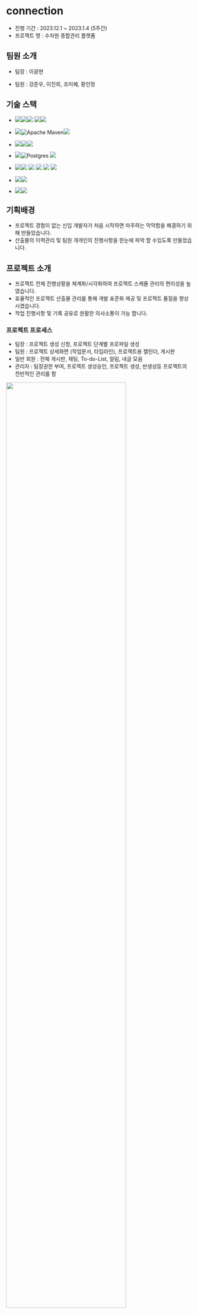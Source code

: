 # connection

- 진행 기간 : 2023.12.1 ~ 2023.1.4 (5주간) <br/>
- 프로젝트 명 : 수자원 종합관리 플랫폼

## 팀원 소개
 - 팀장 : 이광현 <p>
 - 팀원 : 강준우, 이진희, 조미혜, 황인정 <br>

## 기술 스택
- <img src="https://img.shields.io/badge/Framework-%23121011?style=for-the-badge"><img src="https://img.shields.io/badge/springboot-6DB33F?style=for-the-badge&logo=springboot&logoColor=white"><img src="https://img.shields.io/badge/2.7.0-515151?style=for-the-badge"> <img src="https://img.shields.io/badge/eGovframe-512BD4?style=for-the-badge&logoColor=white"><img src="https://img.shields.io/badge/4.1-515151?style=for-the-badge">
- <img src="https://img.shields.io/badge/Build-%23121011?style=for-the-badge">![Apache Maven](https://img.shields.io/badge/Apache%20Maven-C71A36?style=for-the-badge&logo=Apache%20Maven&logoColor=white)<img src="https://img.shields.io/badge/4.0-515151?style=for-the-badge">
- <img src="https://img.shields.io/badge/Language-%23121011?style=for-the-badge"><img src="https://img.shields.io/badge/java-%23ED8B00?style=for-the-badge&logo=openjdk&logoColor=white"><img src="https://img.shields.io/badge/11-515151?style=for-the-badge">
- <img src="https://img.shields.io/badge/DATABASE-%23121011?style=for-the-badge">![Postgres](https://img.shields.io/badge/postgres-%23316192.svg?style=for-the-badge&logo=postgresql&logoColor=white) <img src="https://img.shields.io/badge/postgis-68BC71?style=for-the-badge&logoColor=white">
- <img src="https://img.shields.io/badge/front-%23121011?style=for-the-badge"><img src="https://img.shields.io/badge/html5-%23E34F26.svg?style=for-the-badge&logo=html5&logoColor=white"> <img src="https://img.shields.io/badge/css-%231572B6.svg?style=for-the-badge&logo=css3&logoColor=white"> <img src="https://img.shields.io/badge/javascript-%23323330.svg?style=for-the-badge&logo=javascript&logoColor=%23F7DF1E"> <img src="https://img.shields.io/badge/jquery-%230769AD.svg?style=for-the-badge&logo=jquery&logoColor=white"> <img src="https://img.shields.io/badge/bootstrap-%238511FA.svg?style=for-the-badge&logo=bootstrap&logoColor=white">

- <img src="https://img.shields.io/badge/Library-%23121011?style=for-the-badge"><img src="https://img.shields.io/badge/OpenLayer-FFFF66.svg?style=for-the-badge&logoColor=white">
- <img src="https://img.shields.io/badge/software-%23121011?style=for-the-badge"><img src="https://img.shields.io/badge/GoServer-23C8D2.svg?style=for-the-badge&logoColor=white">

## 기획배경
 - 프로젝트 경험이 없는 신입 개발자가 처음 시작하면 마주하는 막막함을 해결하기 위해 만들었습니다.
 - 산출물의 이력관리 및 팀원 개개인의 진행사항을 한눈에 파악 할 수있도록 만들었습니다. <br>

## 프로젝트 소개
 - 프로젝트 전체 진행상황을 체계화/시각화하여 프로젝트 스케쥴 관리의 편리성을 높였습니다.
 - 효율적인 프로젝트 산출물 관리를 통해 개발 표준화 제공 및 프로젝트 품질을 향상 시켰습니다.
 - 작업 진행사항 및 기록 공유로 원활한 의사소통이 가능 합니다.<p>
 
### 프로젝트 프로세스
 - 팀장 : 프로젝트 생성 신청, 프로젝트 단계별 프로파일 생성
 - 팀원 : 프로젝트 상세화면 (작업문서, 타임라인), 프로젝트용 캘린더, 게시판
 - 일반 회원 : 전체 게시판, 채팅, To-do-List, 알림, 내글 모음
 - 관리자 : 팀장권한 부여, 프로젝트 생성승인, 프로젝트 생성, 반생성등 프로젝트의 전반적인 관리를 함<p>
<img src="png/process.png" width="80%">

### 주요 기능
 - 프로젝트 : 프로젝트 생성, 프로젝트 단계별 프로파일, 차트, 타임라인, 회의록
 - 공지사항 : 전체, 이벤트, 자유, Q&A
 - 알림, 채팅, 통합검색<p>
 <img src="png/intro.png" width="80%"> 
 <br>
 
## 나의 구현 기능

 ### 프로젝트 생성<p>
  - 프로젝트 팀장의 반 학생들을 목록화하여 선택할 수 있습니다.
  <img src="png/proejct_create.png" width="80%">
  <img src="png/create_page.png" width="80%"> 
  
 ### 프로젝트 단계 프로파일<p>
  <img src="png/step_proecess.png" width="80%">
  <img src="png/step_proecess_2.png" width="80%">
  <img src="png/update.png" width="80%"> <p>
   - 프로젝트 승인시 단계가 자동으로 생성되며 추가 및 삭제 가능하고 프로젝트 단계를 설정 할 수 있습니다.
  <img src="png/add.png" width="80%">
  <img src="png/portfolio.png" width="80%">
  
 ### 프로젝트 승인<p>
  - 프로젝트 승인 시 멤버, 프로젝트 번호를 순차적으로 동시에 진행하며 프로세스 단계를 생성하게 됩니다.
  - 프로젝트 삭제 시 프로젝트 번호, 멤버를 순차적으로 동시에 진행하여 프로세스를 삭제하게 됩니다. <p>
  <img src="png/admin.png" width="80%">
  <img src="png/admin_page.png" width="80%">
  
 ### 통합검색<p>
  <img src="png/search.png" width="80%">
  <img src="png/search_page.png" width="80%">
  <br>
  
## 프로젝트 소감
학원에서 배운 내용을 어떻게 실제상황에서 접할지 막막했었습니다.
이번 프로젝트의 가장 어려웠던 점은 어떤 프로세스를 토대로 프로그램을 만들어야 될지 많이 고민 했었습니다.
또한 여러 작업을 동시다발적으로 한번에 진행해야되서 서로 고민이 많았던것 같습니다.
팀장의 역할을 맡아 어깨가 무거웠지만 팀원들의 도움으로 서로 의견을 내고 도와주면서 잘 마무리 지었고 개발자로서 한걸음 다가갈수 있는 기회가 되었습니다.
